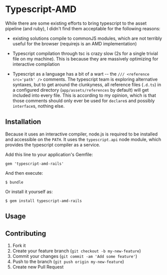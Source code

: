 # Typescript-AMD

While there are some existing efforts to bring typescript to the asset
pipeline (and ruby), I didn't find them acceptable for the following
reasons:

 - existing solutions compile to commonJS modules, which are not
   terribly useful for the browser (requirejs is an AMD implementation)

 - Typescript compilation through tsc is crazy slow (2s for a single
   trivial file on my machine). This is because they are massively
   optimizing for interactive compilation

 - Typescript as a language has a bit of a wart -- the `/// <reference
   src='path' />` comments. The typescript team is exploring alternative
   syntaxes, but to get around the clunkyness, all reference files (`.d.ts`) in a
   configured directory (`app/assets/references` by default) will get
   included into every file. This is according to my opinion, which is
   that those comments should only ever be used for `declare`s and possibly
   `interface`s, nothing else.


## Installation

Because it uses an interactive compiler, node.js is required to be
installed and accessible on the `PATH`. It uses the `typescript.api`
node module, which provides the typescript compiler as a service.

Add this line to your application's Gemfile:

    gem 'typescript-amd-rails'

And then execute:

    $ bundle

Or install it yourself as:

    $ gem install typescript-amd-rails

## Usage



## Contributing

1. Fork it
2. Create your feature branch (`git checkout -b my-new-feature`)
3. Commit your changes (`git commit -am 'Add some feature'`)
4. Push to the branch (`git push origin my-new-feature`)
5. Create new Pull Request
